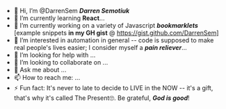 <!-- My GITHUB (not just gist!) - README.md in root of DarrenSem - DarrenSem -->
- 👋 Hi, I’m @DarrenSem ___Darren Semotiuk___
- 🌱 I’m currently learning __React__...
- 🔭 I’m currently working on a variety of Javascript ___bookmarklets___ [example snippets __in my GH gist__ @ https://gist.github.com/DarrenSem]
- 👀 I’m interested in automation in general -- code is supposed to make real people's lives easier; I consider myself a ___pain reliever___...
- 🤔 I’m looking for help with ...
- 👯 I’m looking to collaborate on ...
- 💬 Ask me about ...
- 📫 How to reach me: ...
- ⚡ Fun fact: It's never to late to decide to LIVE in the NOW -- it's a gift, that's why it's called The Present🙄. Be grateful, ___God is good___!

<!---
**DarrenSem/DarrenSem** is a ✨ _special_ ✨ repository because its `README.md` (this file) appears on your GitHub profile.
You can click the Preview link to take a look at your changes.
--->

